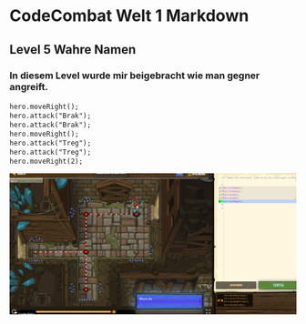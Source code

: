 # CodeCombat Welt 1 Markdown
## Level 5 Wahre Namen
### In diesem Level wurde mir beigebracht wie man gegner angreift.
```
hero.moveRight();
hero.attack("Brak");
hero.attack("Brak");
hero.moveRight();
hero.attack("Treg");
hero.attack("Treg");
hero.moveRight(2);
```
![Alt text](image-4.png)